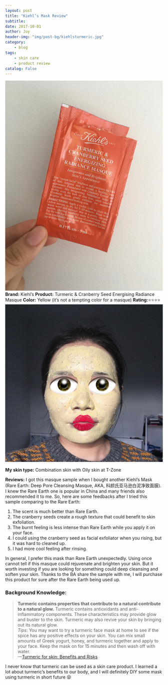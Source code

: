 ```yaml
---
layout: post
title: "Kiehl’s Mask Review"
subtitle:
date: 2017-10-01
author: Joy
header-img: "img/post-bg/kiehlsturmeric.jpg"
category:
    - blog
tags:
    - skin care
    - product review
catalog: False
---
```


![](/img/in-post/post-Kiehl-turmeric-mask/product.jpg)
**Brand:** Kiehl’s
**Product:** Turmeric & Cranberry Seed Energising Radiance Masque
**Color:** Yellow (it’s not a tempting color for a masque)
**Rating:**⭐️⭐️⭐️⭐️
![](/img/in-post/post-Kiehl-turmeric-mask/face.jpg)

**My skin type:** Combination skin with Oily skin at T-Zone

**Reviews:**
I got this masque sample when I bought another Kiehl’s Mask (Rare Earth: Deep Pore Cleansing Masque, AKA, 科颜氏亚马逊白泥净致面膜). I knew the Rare Earth one is popular in China and many friends also recommended it to me. So, here are some feedbacks after I tried this sample comparing to the Rare Earth:

1. The scent is much better than Rare Earth.
2. The cranberry seeds create a rough texture that could benefit to skin exfoliation.
3. The burnt feeling is less intense than Rare Earth while you apply it on your face.
4. I could using the cranberry seed as facial exfoliator when you rising, but it was hard to cleaned up.
5. I had more cool feeling after rinsing.

In general, I prefer this mask than Rare Earth unexpectedly. Using once cannot tell if this masque could rejuvenate and brighten your skin. But it worth investing if you are looking for something could deep cleansing and soften your skin. Thanks to the BA share the sample with
me, I will purchase this product for sure after the Rare Earth being used up.


### Background Knowledge:
> **Turmeric contains properties that contribute to a natural contribute to a natural glow.**
Turmeric contains antioxidants and anti-inflammatory components. These characteristics may provide glow and buster to the skin. Turmeric may also revive your skin by bringing out its natural glow.  
> _Tips_: You may want to try a turmeric face mask at home to see if the spice has any positive effects on your skin. You can mix small amounts of Greek yogurt, honey, and turmeric together and apply to your face. Keep the mask on for 15 minutes and then wash off with water.  
> —[Turmeric for skin: Benefits and Risks](https://www.healthline.com/health/turmeric-for-skin#overview1)  

I never know that turmeric can be used as a skin care product. I learned a lot about turmeric’s benefits to our body, and I will definitely DIY some mask using turmeric in short future 😝
